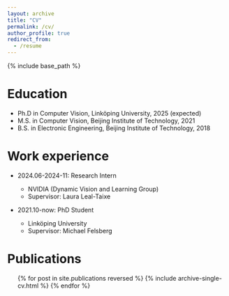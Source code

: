```yaml
---
layout: archive
title: "CV"
permalink: /cv/
author_profile: true
redirect_from:
  - /resume
---
```


{% include base_path %}

Education
======
* Ph.D in Computer Vision, Linköping University, 2025 (expected)
* M.S. in Computer Vision, Beijing Institute of Technology, 2021
* B.S. in Electronic Engineering, Beijing Institute of Technology, 2018

Work experience
======
* 2024.06-2024-11: Research Intern
  * NVIDIA (Dynamic Vision and Learning Group)
  * Supervisor: Laura Leal-Taixe

* 2021.10-now: PhD Student
  * Linköping University
  * Supervisor: Michael Felsberg

Publications
======
  <ul>{% for post in site.publications reversed %}
    {% include archive-single-cv.html %}
  {% endfor %}</ul>
